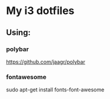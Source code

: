 # My i3 dotfiles

## Using:

### polybar
https://github.com/jaagr/polybar

### fontawesome
sudo apt-get install fonts-font-awesome
